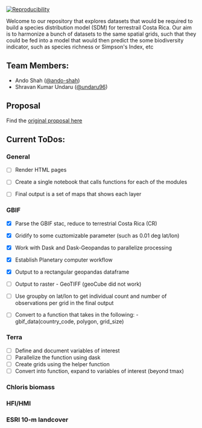 
[![Reproducibility](https://github.com/espm-288/final-project-team-ando-shravan-final_proj/actions/workflows/main.yml/badge.svg)](ttps://github.com/espm-288/spatial-spatial_ando_shravan/actions/workflows/main.yml)

Welcome to our repository that explores datasets that would be required to build a species distribution model (SDM) for terrestrail Costa Rica. Our aim is to harmonize a bunch of datasets to the same spatial grids, such that they could be fed into a model that would then predict the some biodiversity indicator, such as species richness or Simpson's Index, etc

## Team Members:

- Ando Shah ([@ando-shah](https://github.com/ando-shah/))
- Shravan Kumar Undaru ([@undaru96](https://github.com/undaru96))

## Proposal
Find the [original proposal here](proposal.md)

## Current ToDos:

### General

- [ ] Render HTML pages
- [ ] Create a single notebook that calls functions for each of the modules
- [ ] Final output is a set of maps that shows each layer


### GBIF
- [x] Parse the GBIF stac, reduce to terrestrial Costa Rica (CR)
- [x] Gridify to some cuztomizable parameter (such as 0.01 deg lat/lon)
- [x] Work with Dask and Dask-Geopandas to parallelize processing
- [x] Establish Planetary computer workflow
- [x] Output to a rectangular geopandas dataframe
- [ ] Output to raster - GeoTIFF (geoCube did not work)
- [ ] Use groupby on lat/lon to get individual count and number of observations per grid in the final output
- [ ] Convert to a function that takes in the following:
      - gbif_data(country_code, polygon, grid_size)  


### Terra
- [ ] Define and document variables of interest
- [ ] Parallelize the function using dask
- [ ] Create grids using the helper function
- [ ] Convert into function, expand to variables of interest (beyond tmax)

### Chloris biomass


### HFI/HMI


### ESRI 10-m landcover





